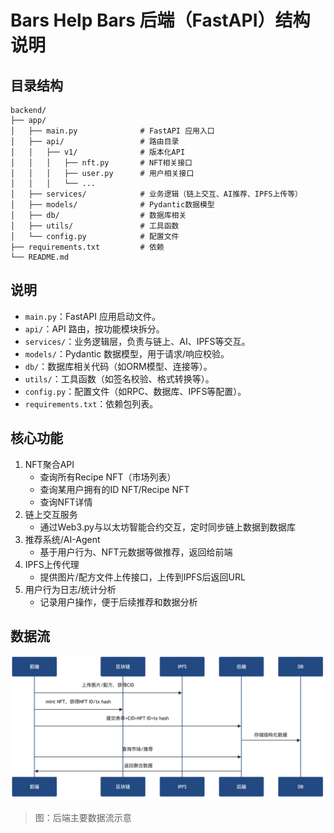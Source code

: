 # Bars Help Bars 后端（FastAPI）结构说明

## 目录结构

```
backend/
├── app/
│   ├── main.py              # FastAPI 应用入口
│   ├── api/                 # 路由目录
│   │   ├── v1/              # 版本化API
│   │   │   ├── nft.py       # NFT相关接口
│   │   │   ├── user.py      # 用户相关接口
│   │   │   └── ... 
│   ├── services/            # 业务逻辑（链上交互、AI推荐、IPFS上传等）
│   ├── models/              # Pydantic数据模型
│   ├── db/                  # 数据库相关
│   ├── utils/               # 工具函数
│   └── config.py            # 配置文件
├── requirements.txt         # 依赖
└── README.md
```

## 说明
- `main.py`：FastAPI 应用启动文件。
- `api/`：API 路由，按功能模块拆分。
- `services/`：业务逻辑层，负责与链上、AI、IPFS等交互。
- `models/`：Pydantic 数据模型，用于请求/响应校验。
- `db/`：数据库相关代码（如ORM模型、连接等）。
- `utils/`：工具函数（如签名校验、格式转换等）。
- `config.py`：配置文件（如RPC、数据库、IPFS等配置）。
- `requirements.txt`：依赖包列表。 

## 核心功能
1. NFT聚合API
   * 查询所有Recipe NFT（市场列表）
   * 查询某用户拥有的ID NFT/Recipe NFT
   * 查询NFT详情
2. 链上交互服务
   * 通过Web3.py与以太坊智能合约交互，定时同步链上数据到数据库
3. 推荐系统/AI-Agent
   * 基于用户行为、NFT元数据等做推荐，返回给前端
4. IPFS上传代理
   * 提供图片/配方文件上传接口，上传到IPFS后返回URL
5. 用户行为日志/统计分析
   * 记录用户操作，便于后续推荐和数据分析

## 数据流
![数据流](数据流.png)
> 图：后端主要数据流示意  
